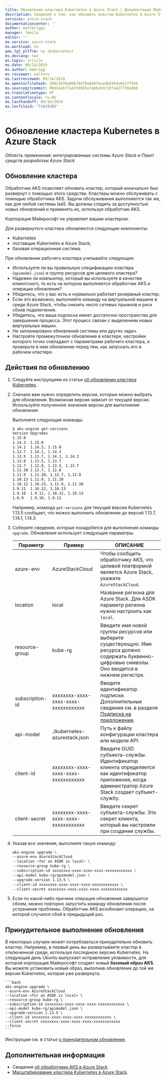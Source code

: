 ```yaml
---
title: Обновление кластера Kubernetes в Azure Stack | Документация Майкрософт
description: Сведения о том, как обновить кластер Kubernetes в Azure Stack.
services: azure-stack
documentationcenter: ''
author: mattbriggs
manager: femila
editor: ''
ms.service: azure-stack
ms.workload: na
pms.tgt_pltfrm: na (Kubernetes)
ms.devlang: nav
ms.topic: article
ms.date: 09/14/2019
ms.author: mabrigg
ms.reviewer: waltero
ms.lastreviewed: 09/14/2019
ms.openlocfilehash: 280c5bf6a09670479a8497ecedb0364e6e27f949
ms.sourcegitcommit: 09d14eb77a43fd585e7e6be93c32fa427770adb6
ms.translationtype: HT
ms.contentlocale: ru-RU
ms.lasthandoff: 09/16/2019
ms.locfileid: "71019392"
---
```

# <a name="upgrade-a-kubernetes-cluster-on-azure-stack"></a>Обновление кластера Kubernetes в Azure Stack

*Область применения: интегрированные системы Azure Stack и Пакет средств разработки Azure Stack*

## <a name="upgrade-a-cluster"></a>Обновление кластера

Обработчик AKS позволяет обновить кластер, который изначально был развернут с помощью этого средства. Кластеры можно обслуживать с помощью обработчика AKS. Задачи обслуживания выполняются так же, как для любой системы IaaS. Вы должны следить за доступностью новых обновлений и применять их, используя обработчик AKS.

Корпорация Майкрософт не управляет вашим кластером.

Для развернутого кластера обновляются следующие компоненты:

-   Kubernetes
-   поставщик Kubernetes в Azure Stack;
-   базовая операционная система.

При обновлении рабочего кластера учитывайте следующее:

-   Используете ли вы правильную спецификацию кластера (`apimodel.json`) и группу ресурсов для целевого кластера?
-   Надежен ли компьютер, который вы используете в качестве клиентского, то есть на котором выполняется обработчик AKS и операции обновления?
-   Убедитесь, что у вас есть и нормально работает резервный кластер.
-   Если это возможно, выполняйте команду на виртуальной машине в среде Azure Stack, чтобы снизить число сетевых прыжков и риск сбоев подключения.
-   Убедитесь, что ваша подписка имеет достаточно пространства для завершения процесса. Этот процесс связан с выделением новых виртуальных машин.
-   Не запланировано обновлений системы или других задач.
-   Настройте промежуточное обновление в кластере, настройки которого точно совпадают с параметрами рабочего кластера, и проверьте в нем обновление перед тем, как запускать его в рабочем кластере.

## <a name="steps-to-upgrade"></a>Действия по обновлению

1. Следуйте инструкциям из статьи [об обновлении кластера Kubernetes](https://github.com/Azure/aks-engine/blob/master/docs/topics/upgrade.md). 
2. Сначала вам нужно определить версии, которые можно выбрать для обновления. Возможная версия зависит от текущей версии. Используйте полученное значение версии для выполнения обновления.

    Выполните следующие команды:

    ```bash  
    $ aks-engine get-versions
    Version Upgrades
    1.15.0
    1.14.3  1.15.0
    1.14.1  1.14.3, 1.15.0
    1.13.7  1.14.1, 1.14.3
    1.13.5  1.13.7, 1.14.1, 1.14.3
    1.12.8  1.13.5, 1.13.7
    1.12.7  1.12.8, 1.13.5, 1.13.7
    1.11.10 1.12.7, 1.12.8
    1.11.9  1.11.10, 1.12.7, 1.12.8
    1.10.13 1.11.9, 1.11.10
    1.10.12 1.10.13, 1.11.9, 1.11.10
    1.9.11  1.10.12, 1.10.13
    1.9.10  1.9.11, 1.10.12, 1.10.13
    1.6.9   1.9.10, 1.9.11
    ```

    Например, команда `get-versions` для текущей версии Kubernetes 1.13.5 сообщает, что можно выполнить обновление до версий 1.13.7, 1.14.1, 1.14.3.

3. Соберите сведения, которые понадобятся для выполнения команды `upgrade`. Обновление использует следующие параметры.

    | Параметр | Пример | ОПИСАНИЕ |
    | --- | --- | --- |
    | azure-env | AzureStackCloud | Чтобы сообщить обработчику AKS, что целевой платформой является Azure Stack, укажите `AzureStackCloud`. |
    | location | local | Название региона для Azure Stack. Для ASDK параметр региона нужно настроить как `local`. |
    | resource-group | kube-rg | Введите имя новой группы ресурсов или выберите существующую. Имя ресурса должно содержать буквенно-цифровые символы. Оно вводится в нижнем регистре. |
    | subscription-id | xxxxxxxx-xxxx-xxxx-xxxx-xxxxxxxxxxxx | Введите идентификатор подписки. Дополнительные сведения см. в разделе [Подписка на предложение](https://docs.microsoft.com/azure-stack/user/azure-stack-subscribe-services#subscribe-to-an-offer). |
    | api-model | ./kubernetes-azurestack.json | Путь к файлу конфигурации кластера или модели API. |
    | client-id | xxxxxxxx-xxxx-xxxx-xxxx-xxxxxxxxxxxx | Введите GUID субъекта-службы. Идентификатор клиента определяется как идентификатор приложения, когда администратор Azure Stack создает субъект-службу. |
    | client-secret | xxxxxxxx-xxxx-xxxx-xxxx-xxxxxxxxxxxx | Введите секрет субъекта-службы. Это секрет клиента, который вы настроили при создании службы. |


4. Указав все значения, выполните такую команду:

    ```bash  
    aks-engine upgrade \
    --azure-env AzureStackCloud   
    --location <for an ASDK is local> \
    --resource-group kube-rg \
    --subscription-id xxxxxxxx-xxxx-xxxx-xxxx-xxxxxxxxxxxx \
    --api-model kube-rg/apimodel.json \
    --upgrade-version 1.13.5 \
    --client-id xxxxxxxx-xxxx-xxxx-xxxx-xxxxxxxxxxxx \
    --client-secret xxxxxxxx-xxxx-xxxx-xxxx-xxxxxxxxxxxx
    ```

5.  Если по какой-либо причине операция обновления завершится сбоем, можно повторно запустить команду обновления после устранения проблемы. Обработчик AKS возобновит операцию, на которой случился сбой в предыдущий раз.

## <a name="forcing-an-upgrade"></a>Принудительное выполнение обновления

В некоторых случаях может потребоваться принудительно обновить кластер. Например, в первый день вы развертываете кластер в отключенной среде, используя последнюю версию Kubernetes. На следующий день Ubuntu выпускает исправление уязвимости, для которой корпорация Майкрософт создает новый **базовый образ AKS**. Вы можете установить новый образ, выполнив обновление до той же версии Kubernetes, которая уже развернута.

    ```bash  
    aks-engine upgrade \
    --azure-env AzureStackCloud   
    --location <for an ASDK is local> \
    --resource-group kube-rg \
    --subscription-id xxxxxxxx-xxxx-xxxx-xxxx-xxxxxxxxxxxx \
    --api-model kube-rg/apimodel.json \
    --upgrade-version 1.13.5 \
    --client-id xxxxxxxx-xxxx-xxxx-xxxx-xxxxxxxxxxxx \
    --client-secret xxxxxxxx-xxxx-xxxx-xxxx-xxxxxxxxxxxx
    --force
    ```

Инструкции см. в статье [о принудительном обновлении](https://github.com/Azure/aks-engine/blob/master/docs/topics/upgrade.md#force-upgrade).

## <a name="next-steps"></a>Дополнительная информация

- Сведения [об обработчике AKS в Azure Stack](azure-stack-kubernetes-aks-engine-overview.md).
- [Масштабирование кластера Kubernetes в Azure Stack](azure-stack-kubernetes-aks-engine-scale.md).